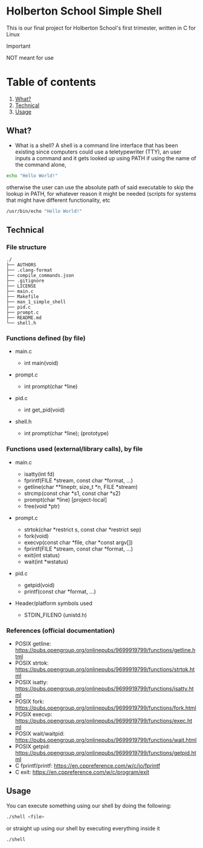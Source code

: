 # Holberton School Simple Shell

This is our final project for Holberton School's first trimester, written in C for Linux

> [!IMPORTANT]
> NOT meant for use

# Table of contents

1. [What?](#What?)
2. [Technical](#Technical)
4. [Usage](#Usage)


## What?
- What is a shell?
A shell is a command line interface that has been existing since computers could use a teletypewriter (TTY), an user inputs a command and it gets looked up using PATH if using the name of the command alone,
```bash
echo "Hello World!"
```
otherwise the user can use the absolute path of said executable to skip the lookup in PATH, for whatever reason it might be needed (scripts for systems that might have different functionality, etc
```bash
/usr/bin/echo "Hello World!"
```

## Technical

### File structure

```
./
├── AUTHORS
├── .clang-format
├── compile_commands.json
├── .gitignore
├── LICENSE
├── main.c
├── Makefile
├── man_1_simple_shell
├── pid.c
├── prompt.c
├── README.md
└── shell.h
```

### Functions defined (by file)

- main.c
  - int main(void)

- prompt.c
  - int prompt(char *line)

- pid.c
  - int get_pid(void)

- shell.h
  - int prompt(char *line); (prototype)

### Functions used (external/library calls), by file

- main.c
  - isatty(int fd)
  - fprintf(FILE *stream, const char *format, ...)
  - getline(char **lineptr, size_t *n, FILE *stream)
  - strcmp(const char *s1, const char *s2)
  - prompt(char *line)  [project-local]
  - free(void *ptr)

- prompt.c
  - strtok(char *restrict s, const char *restrict sep)
  - fork(void)
  - execvp(const char *file, char *const argv[])
  - fprintf(FILE *stream, const char *format, ...)
  - exit(int status)
  - wait(int *wstatus)

- pid.c
  - getpid(void)
  - printf(const char *format, ...)

- Header/platform symbols used
  - STDIN_FILENO (unistd.h)

### References (official documentation)

- POSIX getline: https://pubs.opengroup.org/onlinepubs/9699919799/functions/getline.html
- POSIX strtok: https://pubs.opengroup.org/onlinepubs/9699919799/functions/strtok.html
- POSIX isatty: https://pubs.opengroup.org/onlinepubs/9699919799/functions/isatty.html
- POSIX fork: https://pubs.opengroup.org/onlinepubs/9699919799/functions/fork.html
- POSIX execvp: https://pubs.opengroup.org/onlinepubs/9699919799/functions/exec.html
- POSIX wait/waitpid: https://pubs.opengroup.org/onlinepubs/9699919799/functions/wait.html
- POSIX getpid: https://pubs.opengroup.org/onlinepubs/9699919799/functions/getpid.html
- C fprintf/printf: https://en.cppreference.com/w/c/io/fprintf
- C exit: https://en.cppreference.com/w/c/program/exit


## Usage
You can execute something using our shell by doing the following:
```bash
./shell <file>
```
or straight up using our shell by executing everything inside it
```bash
./shell
```
